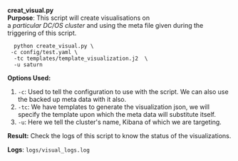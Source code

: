 **creat_visual.py**  
**Purpose**: This script will create visualisations on  
a _particular DC/OS cluster_ and using the meta file given during the triggering of this script.

```
  python create_visual.py \ 
 -c config/test.yaml \
  -tc templates/template_visualization.j2  \
  -u saturn
```   

**Options Used:**
1. `-c`: Used to tell the configuration to use with the script. We can also use the backed up meta data with it also.
2. `-tc`: We have templates to generate the visualization json, we will specify the template upon which the meta data will substitute itself.
3. `-u`: Here we tell the cluster's name, Kibana of which we are targeting.


**Result:** Check the logs of this script to know the status of the visualizations.

**Logs**: `logs/visual_logs.log`

